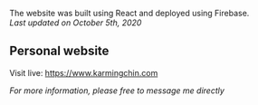 The website was built using React and deployed using Firebase.
<br/>
_Last updated on October 5th, 2020_

## Personal website

Visit live: https://www.karmingchin.com

_For more information, please free to message me directly_

